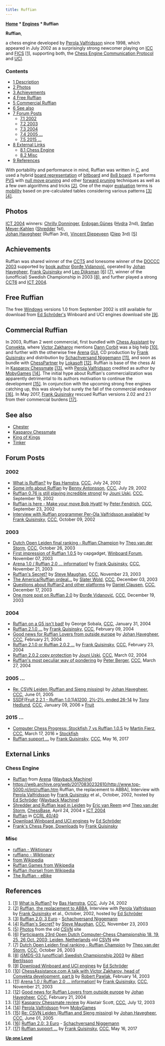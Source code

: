 ```yaml
---
title: Ruffian
---
```

**[Home](Home "Home") \* [Engines](Engines "Engines") \* Ruffian**


**Ruffian**,  

a chess engine developed by [Perola Valfridsson](Perola_Valfridsson "Perola Valfridsson") since 1998, which appeared in July 2002 as a surprisingly strong newcomer playing on [ICC](index.php?title=Internet_Chess_Club&action=edit&redlink=1 "Internet Chess Club (page does not exist)") and [FICS](index.php?title=Free_Internet_Chess_Server&action=edit&redlink=1 "Free Internet Chess Server (page does not exist)") <a id="cite-note-1" href="#cite-ref-1">[1]</a>, supporting both, the [Chess Engine Communication Protocol](Chess_Engine_Communication_Protocol "Chess Engine Communication Protocol") and [UCI](UCI "UCI"). 



### Contents


* [1 Description](#description)
* [2 Photos](#photos)
* [3 Achievements](#achievements)
* [4 Free Ruffian](#free-ruffian)
* [5 Commercial Ruffian](#commercial-ruffian)
* [6 See also](#see-also)
* [7 Forum Posts](#forum-posts)
	+ [7.1 2002](#2002)
	+ [7.2 2003](#2003)
	+ [7.3 2004](#2004)
	+ [7.4 2005 ...](#2005-...)
	+ [7.5 2015 ...](#2015-...)
* [8 External Links](#external-links)
	+ [8.1 Chess Engine](#chess-engine)
	+ [8.2 Misc](#misc)
* [9 References](#references)






With portability and performance in mind, Ruffian was written in [C](C "C"), and used a hybrid [board representation](Board_Representation "Board Representation") of [bitboard](Bitboards "Bitboards") and [8x8 board](8x8_Board "8x8 Board"). It performs [PVS](Principal_Variation_Search "Principal Variation Search") with [null move pruning](Null_Move_Pruning "Null Move Pruning") and other [forward pruning](Pruning "Pruning") techniques as well as a few own algorithms and tricks <a id="cite-note-2" href="#cite-ref-2">[2]</a>. One of the major [evaluation](Evaluation "Evaluation") terms is [mobility](Mobility "Mobility") based on pre-calculated tables considering various patterns <a id="cite-note-3" href="#cite-ref-3">[3]</a> <a id="cite-note-4" href="#cite-ref-4">[4]</a>. 



## Photos


 [](http://old.csvn.nl/ict4tour.html) 
[ICT 2004](ICT_2004 "ICT 2004") winners: [Chrilly Donninger](Chrilly_Donninger "Chrilly Donninger"), [Erdogan Günes](Erdogan_G%C3%BCnes "Erdogan Günes") ([Hydra](Hydra "Hydra") 2nd), [Stefan Meyer-Kahlen](Stefan_Meyer-Kahlen "Stefan Meyer-Kahlen") ([Shredder](Shredder "Shredder") 1st),  
[Johan Havegheer](Johan_Havegheer "Johan Havegheer") (Ruffian 3rd), [Vincent Diepeveen](Vincent_Diepeveen "Vincent Diepeveen") ([Diep](Diep "Diep") 3rd) <a id="cite-note-5" href="#cite-ref-5">[5]</a>



## Achievements


Ruffian was shared winner of the [CCT5](CCT5 "CCT5") and lonesome winner of the [DOCCC 2003](DOCCC_2003 "DOCCC 2003") supported by [book author](Category:Opening_Book_Author "Category:Opening Book Author") [Đorđe Vidanović](%C4%90or%C4%91e_Vidanovi%C4%87 "Đorđe Vidanović"), operated by [Johan Havegheer](Johan_Havegheer "Johan Havegheer"), [Frank Quisinsky](Frank_Quisinsky "Frank Quisinsky") and [Leo Dijksman](Leo_Dijksman "Leo Dijksman") <a id="cite-note-6" href="#cite-ref-6">[6]</a> <a id="cite-note-7" href="#cite-ref-7">[7]</a>, winner of the (unofficial) Swedish Championship in 2003 <a id="cite-note-8" href="#cite-ref-8">[8]</a>, and further played a strong [CCT6](CCT6 "CCT6") and [ICT 2004](ICT_2004 "ICT 2004").



## Free Ruffian


The free [Windows](Windows "Windows") versions 1.0 from September 2002 is still available for download from [Ed Schröder's](Ed_Schroder "Ed Schroder") Winboard and UCI engines download site <a id="cite-note-9" href="#cite-ref-9">[9]</a>.



## Commercial Ruffian


In 2003, Ruffian 2 went commercial, first bundled with [Chess Assistant](Chess_Assistant "Chess Assistant") by [Convekta](ChessOK "ChessOK"), where [Victor Zakharov](Victor_Zakharov "Victor Zakharov") mentions [Dann Corbit](Dann_Corbit "Dann Corbit") was a big help <a id="cite-note-10" href="#cite-ref-10">[10]</a>, and further with the otherwise free [Arena](Arena "Arena") [GUI](GUI "GUI"), CD production by [Frank Quisinsky](Frank_Quisinsky "Frank Quisinsky") and distribution by [Schachversand Niggemann](Schachversand_Niggemann "Schachversand Niggemann") <a id="cite-note-11" href="#cite-ref-11">[11]</a>, and soon as bundle with [ChessPartner](ChessPartner "ChessPartner") by [Lokasoft](Lokasoft "Lokasoft") <a id="cite-note-12" href="#cite-ref-12">[12]</a>. 
Ruffian is base of the chess AI in [Kasparov Chessmate](Kasparov_Chessmate "Kasparov Chessmate") <a id="cite-note-13" href="#cite-ref-13">[13]</a>, with [Perola Valfridsson](Perola_Valfridsson "Perola Valfridsson") credited as author by [MobyGames](https://en.wikipedia.org/wiki/MobyGames) <a id="cite-note-14" href="#cite-ref-14">[14]</a>. 
The initial hype about Ruffian's commercialization was apparently detrimental to its authors motivation to continue the development <a id="cite-note-15" href="#cite-ref-15">[15]</a>. In conjunction with the upcoming strong free engines catching up, this was slowly but surely the fall of the commercial endeavor <a id="cite-note-16" href="#cite-ref-16">[16]</a>.
In May 2017, [Frank Quisinsky](Frank_Quisinsky "Frank Quisinsky") rescued Ruffian versions 2.02 and 2.1 from their commercial burdens <a id="cite-note-17" href="#cite-ref-17">[17]</a>.



## See also


* [Chester](Chester "Chester")
* [Kasparov Chessmate](Kasparov_Chessmate "Kasparov Chessmate")
* [King of Kings](index.php?title=King_of_Kings&action=edit&redlink=1 "King of Kings (page does not exist)")
* [Tinker](Tinker "Tinker")


## Forum Posts


### 2002


* [What is Ruffian?](https://www.stmintz.com/ccc/index.php?id=242402) by [Bas Hamstra](Bas_Hamstra "Bas Hamstra"), [CCC](CCC "CCC"), July 24, 2002
* [Some info about Ruffian](https://www.stmintz.com/ccc/index.php?id=243152) by [Benny Antonsson](Benny_Antonsson "Benny Antonsson"), [CCC](CCC "CCC"), July 29, 2002
* [Ruffian 0.76 is still playing incredible strong!](https://www.stmintz.com/ccc/index.php?id=252726) by [Jouni Uski](Jouni_Uski "Jouni Uski"), [CCC](CCC "CCC"), September 19, 2002
* [Ruffian is here - Make your move Bob Hyatt!](https://www.stmintz.com/ccc/index.php?id=253512) by [Peter Fendrich](Peter_Fendrich "Peter Fendrich"), [CCC](CCC "CCC"), September 23, 2002
* [Interview with Ruffian programmer Per-Ola Valfridsson available!](https://www.stmintz.com/ccc/index.php?id=257897) by [Frank Quisinsky](Frank_Quisinsky "Frank Quisinsky"), [CCC](CCC "CCC"), October 09, 2002


### 2003


* [Dutch Open Leiden final ranking - Ruffian Champion](https://www.stmintz.com/ccc/index.php?id=323778) by [Theo van der Storm](Theo_van_der_Storm "Theo van der Storm"), [CCC](CCC "CCC"), October 26, 2003
* [First impression of Ruffian 1.0.5](http://www.open-aurec.com/wbforum/viewtopic.php?f=18&t=45030) by capgadget, [Winboard Forum](Computer_Chess_Forums "Computer Chess Forums"), November 07, 2003
* [Arena 1.0 / Ruffian 2.0 ... information!](https://www.stmintz.com/ccc/index.php?id=329068) by [Frank Quisinsky](Frank_Quisinsky "Frank Quisinsky"), [CCC](CCC "CCC"), November 21, 2003
* [Ruffian's Secret?](https://www.stmintz.com/ccc/index.php?id=329957) by [Steve Maughan](Steve_Maughan "Steve Maughan"), [CCC](CCC "CCC"), November 23, 2003
* [The America/Ruffian ordeal...](https://www.stmintz.com/ccc/index.php?id=333338) by [Slater Wold](index.php?title=Slater_Wold&action=edit&redlink=1 "Slater Wold (page does not exist)"), [CCC](CCC "CCC"), December 03, 2003
* [Questions about Ruffian2 and other platforms](https://www.stmintz.com/ccc/index.php?id=336611) by [Daniel Clausen](index.php?title=Daniel_Clausen&action=edit&redlink=1 "Daniel Clausen (page does not exist)"), [CCC](CCC "CCC"), December 17, 2003
* [One more post on Ruffian 2.0](https://www.stmintz.com/ccc/index.php?id=337021) by [Đorđe Vidanović](%C4%90or%C4%91e_Vidanovi%C4%87 "Đorđe Vidanović"), [CCC](CCC "CCC"), December 19, 2003


### 2004


* [Ruffian on a G5 isn't bad!](https://www.stmintz.com/ccc/index.php?id=346058) by George Sobala, [CCC](CCC "CCC"), January 31, 2004
* [Ruffian 2.1.0 ...](https://www.stmintz.com/ccc/index.php?id=348116) by [Frank Quisinsky](Frank_Quisinsky "Frank Quisinsky"), [CCC](CCC "CCC"), February 09, 2004
* [Good news for Ruffian Lovers from outside europe](https://www.stmintz.com/ccc/index.php?id=350465) by [Johan Havegheer](Johan_Havegheer "Johan Havegheer"), [CCC](CCC "CCC"), February 21, 2004
* [Ruffian 2.1.0 or Ruffian 2.0.2 ...](https://www.stmintz.com/ccc/index.php?id=350771) by [Frank Quisinsky](Frank_Quisinsky "Frank Quisinsky"), [CCC](CCC "CCC"), February 23, 2004
* [Ruffian 2.0.2 copy protection](https://www.stmintz.com/ccc/index.php?id=352351) by [Jouni Uski](Jouni_Uski "Jouni Uski"), [CCC](CCC "CCC"), March 02, 2004
* [Ruffian's most peculiar way of pondering](https://www.stmintz.com/ccc/index.php?id=356976) by [Peter Berger](Peter_Berger "Peter Berger"), [CCC](CCC "CCC"), March 27, 2004


### 2005 ...


* [Re: CSVN Leiden (Ruffian and Sjeng missing)](https://www.stmintz.com/ccc/index.php?id=429271) by [Johan Havegheer](Johan_Havegheer "Johan Havegheer"), [CCC](CCC "CCC"), June 01, 2005
* [SSDF(Fruit 2.2.1 - Ruffian 1.0.1)A1200, 2½-2½, ended 26-14](https://www.stmintz.com/ccc/index.php?id=478190) by [Tony Hedlund](Tony_Hedlund "Tony Hedlund"), [CCC](CCC "CCC"), January 09, 2006 » [Fruit](Fruit "Fruit")


### 2015 ...


* [Computer Chess Progress: Stockfish 7 vs Ruffian 1.0.5](http://www.talkchess.com/forum/viewtopic.php?t=59543) by [Martin Fierz](Martin_Fierz "Martin Fierz"), [CCC](CCC "CCC"), March 17, 2016 » [Stockfish](Stockfish "Stockfish")
* [Ruffian support ...](http://www.talkchess.com/forum/viewtopic.php?t=63995) by [Frank Quisinsky](Frank_Quisinsky "Frank Quisinsky"), [CCC](CCC "CCC"), May 16, 2017


## External Links


### Chess Engine


* [Ruffian](https://web.archive.org/web/20120106020305/http://www.playwitharena.com/?Partner_Chess_Engines:Ruffian%26nbsp%3B) from [Arena](Arena "Arena") ([Wayback Machine](https://en.wikipedia.org/wiki/Wayback_Machine))
* <https://web.archive.org/web/20170830232610/http://www.top-5000.nl/int/ruffian.htm> Ruffian, the replacement to ABBA], Interview with [Perola Valfridsson](Perola_Valfridsson "Perola Valfridsson") by [Frank Quisinsky](Frank_Quisinsky "Frank Quisinsky") et al., October, 2002, hosted by [Ed Schröder](Ed_Schroder "Ed Schroder") ([Wayback Machine](https://en.wikipedia.org/wiki/Wayback_Machine))
* [Shredder and Ruffian lead in Leiden](https://en.chessbase.com/post/shredder-and-ruffian-lead-in-leiden) by [Eric van Reem](Eric_van_Reem "Eric van Reem") and [Theo van der Storm](Theo_van_der_Storm "Theo van der Storm"), [ChessBase](ChessBase "ChessBase"), April 24, 2004 » [ICT 2004](ICT_2004 "ICT 2004")
* [Ruffian](http://www.computerchess.org.uk/ccrl/4040/cgi/compare_engines.cgi?family=Ruffian&print=Rating+list&print=Results+table&print=LOS+table&print=Ponder+hit+table&print=Eval+difference+table&print=Comopp+gamenum+table&print=Overlap+table&print=Score+with+common+opponents) in [CCRL 40/40](CCRL "CCRL")
* [Download Winboard and UCI engines](http://www.top-5000.nl/wbuci.htm) by [Ed Schröder](Ed_Schroder "Ed Schroder")
* [Frank's Chess Page, Downloads](http://www.amateurschach.de/main/_download.htm) by [Frank Quisinsky](Frank_Quisinsky "Frank Quisinsky")


### Misc


* [ruffian - Wiktionary](https://en.wiktionary.org/wiki/ruffian)
* [ruffiano - Wiktionary](https://en.wiktionary.org/wiki/ruffiano)
* [from Wikipedia](https://en.wikipedia.org/wiki/Ruffian)
* [Ruffian Games from Wikipedia](https://en.wikipedia.org/wiki/Ruffian_Games)
* [Ruffian (horse) from Wikipedia](https://en.wikipedia.org/wiki/Ruffian_%28horse%29)
* [The Ruffian - eBike](https://www.ruff-cycles.com/ruffian/)


## References


1. <a id="cite-ref-1" href="#cite-note-1">[1]</a> [What is Ruffian?](https://www.stmintz.com/ccc/index.php?id=242402) by [Bas Hamstra](Bas_Hamstra "Bas Hamstra"), [CCC](CCC "CCC"), July 24, 2002
2. <a id="cite-ref-2" href="#cite-note-2">[2]</a> [Ruffian, the replacement to ABBA](http://www.top-5000.nl/int/ruffian.htm), Interview with [Perola Valfridsson](Perola_Valfridsson "Perola Valfridsson") by [Frank Quisinsky](Frank_Quisinsky "Frank Quisinsky") et al., October, 2002, hosted by [Ed Schröder](Ed_Schroder "Ed Schroder")
3. <a id="cite-ref-3" href="#cite-note-3">[3]</a> [Ruffian 2.0: 3 Euro](http://www.schachversand.de/e/detail/software/464.html) - [Schachversand Niggemann](Schachversand_Niggemann "Schachversand Niggemann")
4. <a id="cite-ref-4" href="#cite-note-4">[4]</a> [Ruffian's Secret?](https://www.stmintz.com/ccc/index.php?id=329957) by [Steve Maughan](Steve_Maughan "Steve Maughan"), [CCC](CCC "CCC"), November 23, 2003
5. <a id="cite-ref-5" href="#cite-note-5">[5]</a> [Photos](http://old.csvn.nl/ict4tour.html) from the old [CSVN](CSVN "CSVN") site
6. <a id="cite-ref-6" href="#cite-note-6">[6]</a> [Participants 23rd Open Dutch Computer-Chess Championship 18, 19, 25, 26 Oct. 2003; Leiden, Netherlands](http://old.csvn.nl/partic03.html) old [CSVN](CSVN "CSVN") site
7. <a id="cite-ref-7" href="#cite-note-7">[7]</a> [Dutch Open Leiden final ranking - Ruffian Champion](https://www.stmintz.com/ccc/index.php?id=323778) by [Theo van der Storm](Theo_van_der_Storm "Theo van der Storm"), [CCC](CCC "CCC"), October 26, 2003
8. <a id="cite-ref-8" href="#cite-note-8">[8]</a> [iSMDS-03 (unofficial) Swedish Championship 2003](http://www.albert.nu/SMDS/) by [Albert Bertilsson](Albert_Bertilsson "Albert Bertilsson")
9. <a id="cite-ref-9" href="#cite-note-9">[9]</a> [Download Winboard and UCI engines](http://www.top-5000.nl/wbuci.htm) by [Ed Schröder](Ed_Schroder "Ed Schroder")
10. <a id="cite-ref-10" href="#cite-note-10">[10]</a> [ChessAssistance.com A talk with Victor Zakharov, head of Convekta development, part b](http://chessok.com/files/bobpawlak/Articles/Victor_Zakharov_b.html) by [Robert Pawlak](Robert_Pawlak "Robert Pawlak"), February 14, 2003
11. <a id="cite-ref-11" href="#cite-note-11">[11]</a> [Arena 1.0 / Ruffian 2.0 ... information!](https://www.stmintz.com/ccc/index.php?id=329068) by [Frank Quisinsky](Frank_Quisinsky "Frank Quisinsky"), [CCC](CCC "CCC"), November 21, 2003
12. <a id="cite-ref-12" href="#cite-note-12">[12]</a> [Good news for Ruffian Lovers from outside europe](https://www.stmintz.com/ccc/index.php?id=350465) by [Johan Havegheer](Johan_Havegheer "Johan Havegheer"), [CCC](CCC "CCC"), February 21, 2004
13. <a id="cite-ref-13" href="#cite-note-13">[13]</a> [Kasparov Chessmate review](https://www.stmintz.com/ccc/index.php?id=306057) by Alastair Scott, [CCC](CCC "CCC"), July 12, 2003
14. <a id="cite-ref-14" href="#cite-note-14">[14]</a> [Perola Valfridsson](http://www.mobygames.com/developer/sheet/view/by_genre/developerId,281982/) from [MobyGames](https://en.wikipedia.org/wiki/MobyGames)
15. <a id="cite-ref-15" href="#cite-note-15">[15]</a> [Re: CSVN Leiden (Ruffian and Sjeng missing)](https://www.stmintz.com/ccc/index.php?id=429271) by [Johan Havegheer](Johan_Havegheer "Johan Havegheer"), [CCC](CCC "CCC"), June 01, 2005
16. <a id="cite-ref-16" href="#cite-note-16">[16]</a> [Ruffian 2.0: 3 Euro](http://www.schachversand.de/e/detail/software/464.html) - [Schachversand Niggemann](Schachversand_Niggemann "Schachversand Niggemann")
17. <a id="cite-ref-17" href="#cite-note-17">[17]</a> [Ruffian support ...](http://www.talkchess.com/forum/viewtopic.php?t=63995) by [Frank Quisinsky](Frank_Quisinsky "Frank Quisinsky"), [CCC](CCC "CCC"), May 16, 2017

**[Up one Level](Engines "Engines")**







 
